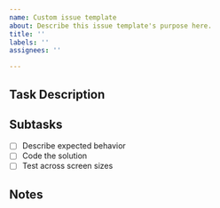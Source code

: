 ```yaml
---
name: Custom issue template
about: Describe this issue template's purpose here.
title: ''
labels: ''
assignees: ''

---
```


## Task Description
<!-- e.g., Add flexbox layout to meeting minutes page -->

## Subtasks
- [ ] Describe expected behavior
- [ ] Code the solution
- [ ] Test across screen sizes

## Notes
<!-- Optional: add screenshots, links, blockers, etc. -->
